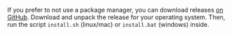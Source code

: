 If you prefer to not use a package manager, you can download releases [on
GitHub](https://github.com/vmware-tanzu/community-edition/releases). Download
and unpack the release for your operating system. Then, run the script
`install.sh` (linux/mac) or `install.bat` (windows) inside.
